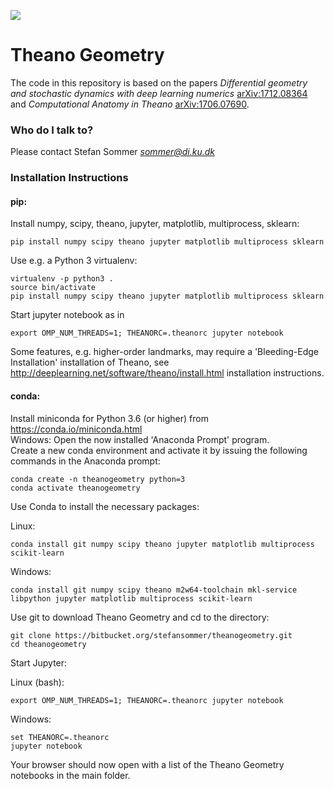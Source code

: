 ![](logo/stocso31s.jpg)

# Theano Geometry #

The code in this repository is based on the papers *Differential geometry and stochastic dynamics with deep learning numerics* [arXiv:1712.08364](https://arxiv.org/abs/1712.08364) and *Computational Anatomy in Theano* [arXiv:1706.07690](https://arxiv.org/abs/1706.07690).

### Who do I talk to? ###

Please contact Stefan Sommer *sommer@di.ku.dk*

### Installation Instructions ###

#### pip:
Install numpy, scipy, theano, jupyter, matplotlib, multiprocess, sklearn:
```
pip install numpy scipy theano jupyter matplotlib multiprocess sklearn
```
Use e.g. a Python 3 virtualenv:
```
virtualenv -p python3 .
source bin/activate
pip install numpy scipy theano jupyter matplotlib multiprocess sklearn
```
Start jupyter notebook as in
```
export OMP_NUM_THREADS=1; THEANORC=.theanorc jupyter notebook
```

Some features, e.g. higher-order landmarks, may require a 'Bleeding-Edge Installation' installation of Theano, see http://deeplearning.net/software/theano/install.html installation instructions.

#### conda:
Install miniconda for Python 3.6 (or higher) from https://conda.io/miniconda.html  
Windows: Open the now installed 'Anaconda Prompt' program.  
Create a new conda environment and activate it by issuing the following commands in the Anaconda prompt:
```
conda create -n theanogeometry python=3
conda activate theanogeometry
```
Use Conda to install the necessary packages:

Linux:
```
conda install git numpy scipy theano jupyter matplotlib multiprocess scikit-learn
```
Windows:
```
conda install git numpy scipy theano m2w64-toolchain mkl-service libpython jupyter matplotlib multiprocess scikit-learn
```
Use git to download Theano Geometry and cd to the directory:
```
git clone https://bitbucket.org/stefansommer/theanogeometry.git
cd theanogeometry
```
Start Jupyter:

Linux (bash):
```
export OMP_NUM_THREADS=1; THEANORC=.theanorc jupyter notebook
```
Windows:
```
set THEANORC=.theanorc 
jupyter notebook
```
Your browser should now open with a list of the Theano Geometry notebooks in the main folder.
